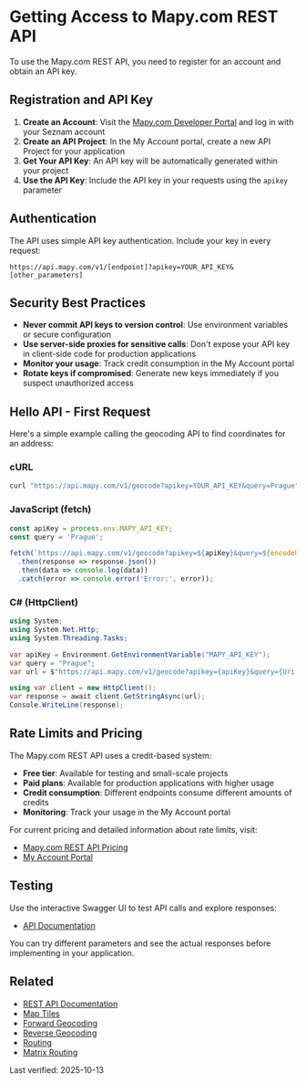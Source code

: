 # Getting Access to Mapy.com REST API

To use the Mapy.com REST API, you need to register for an account and obtain an API key.

## Registration and API Key

1. **Create an Account**: Visit the [Mapy.com Developer Portal](https://developer.mapy.com/) and log in with your Seznam account
2. **Create an API Project**: In the My Account portal, create a new API Project for your application
3. **Get Your API Key**: An API key will be automatically generated within your project
4. **Use the API Key**: Include the API key in your requests using the `apikey` parameter

## Authentication

The API uses simple API key authentication. Include your key in every request:

```
https://api.mapy.com/v1/[endpoint]?apikey=YOUR_API_KEY&[other_parameters]
```

## Security Best Practices

- **Never commit API keys to version control**: Use environment variables or secure configuration
- **Use server-side proxies for sensitive calls**: Don't expose your API key in client-side code for production applications
- **Monitor your usage**: Track credit consumption in the My Account portal
- **Rotate keys if compromised**: Generate new keys immediately if you suspect unauthorized access

## Hello API - First Request

Here's a simple example calling the geocoding API to find coordinates for an address:

### cURL

```bash
curl "https://api.mapy.com/v1/geocode?apikey=YOUR_API_KEY&query=Prague"
```

### JavaScript (fetch)

```js
const apiKey = process.env.MAPY_API_KEY;
const query = 'Prague';

fetch(`https://api.mapy.com/v1/geocode?apikey=${apiKey}&query=${encodeURIComponent(query)}`)
  .then(response => response.json())
  .then(data => console.log(data))
  .catch(error => console.error('Error:', error));
```

### C# (HttpClient)

```csharp
using System;
using System.Net.Http;
using System.Threading.Tasks;

var apiKey = Environment.GetEnvironmentVariable("MAPY_API_KEY");
var query = "Prague";
var url = $"https://api.mapy.com/v1/geocode?apikey={apiKey}&query={Uri.EscapeDataString(query)}";

using var client = new HttpClient();
var response = await client.GetStringAsync(url);
Console.WriteLine(response);
```

## Rate Limits and Pricing

The Mapy.com REST API uses a credit-based system:

- **Free tier**: Available for testing and small-scale projects
- **Paid plans**: Available for production applications with higher usage
- **Credit consumption**: Different endpoints consume different amounts of credits
- **Monitoring**: Track your usage in the My Account portal

For current pricing and detailed information about rate limits, visit:
- [Mapy.com REST API Pricing](https://developer.mapy.com/en/rest-api-mapy-cz/)
- [My Account Portal](https://developer.mapy.com/)

## Testing

Use the interactive Swagger UI to test API calls and explore responses:
- [API Documentation](https://api.mapy.com/v1/docs/)

You can try different parameters and see the actual responses before implementing in your application.

## Related

- [REST API Documentation](README.md)
- [Map Tiles](map-tiles.md)
- [Forward Geocoding](forward-geocoding.md)
- [Reverse Geocoding](reverse-geocoding.md)
- [Routing](routing.md)
- [Matrix Routing](matrix-routing.md)

Last verified: 2025-10-13
